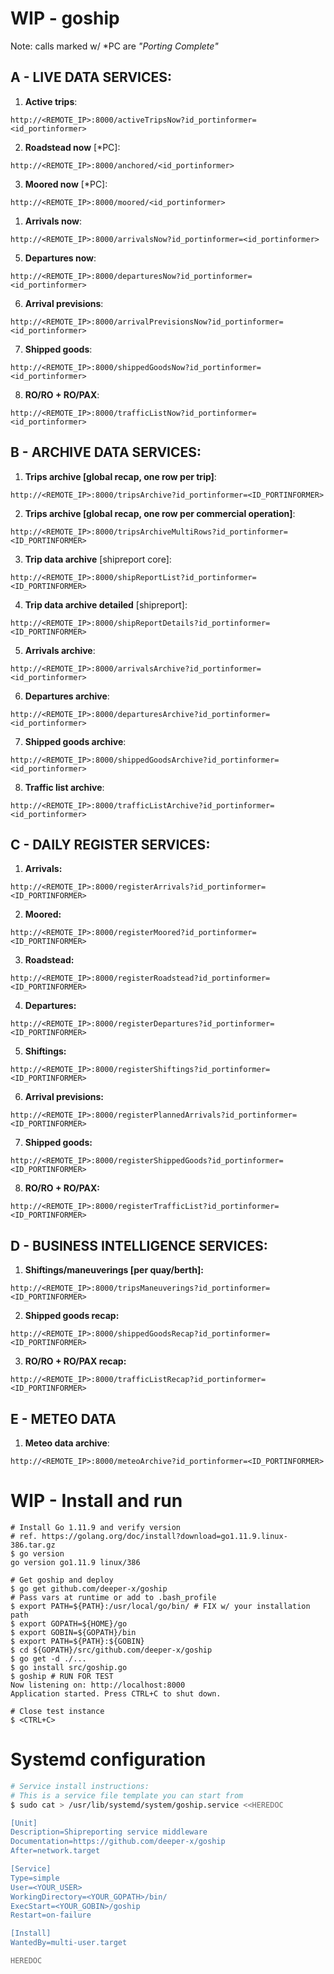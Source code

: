 # WIP - goship

Note: calls marked w/ *PC are _"Porting Complete"_

## A - LIVE DATA SERVICES:

1. __Active trips__:
```
http://<REMOTE_IP>:8000/activeTripsNow?id_portinformer=<id_portinformer>
```

2. __Roadstead now__ [*PC]:
```
http://<REMOTE_IP>:8000/anchored/<id_portinformer>
```

3. __Moored now__ [*PC]:
```
http://<REMOTE_IP>:8000/moored/<id_portinformer>
```

1. __Arrivals now__:
```
http://<REMOTE_IP>:8000/arrivalsNow?id_portinformer=<id_portinformer>
```

5. __Departures now__:
```
http://<REMOTE_IP>:8000/departuresNow?id_portinformer=<id_portinformer>
```

6. __Arrival previsions__:
```
http://<REMOTE_IP>:8000/arrivalPrevisionsNow?id_portinformer=<id_portinformer>
```

7. __Shipped goods__:
```
http://<REMOTE_IP>:8000/shippedGoodsNow?id_portinformer=<id_portinformer>
```

8. __RO/RO + RO/PAX__:
```
http://<REMOTE_IP>:8000/trafficListNow?id_portinformer=<id_portinformer>
```

## B - ARCHIVE DATA SERVICES:

1. __Trips archive [global recap, one row per trip]__:
```
http://<REMOTE_IP>:8000/tripsArchive?id_portinformer=<ID_PORTINFORMER>
```
2. __Trips archive [global recap, one row per commercial operation]__:
```
http://<REMOTE_IP>:8000/tripsArchiveMultiRows?id_portinformer=<ID_PORTINFORMER>
```
3. __Trip data archive__ [shipreport core]:
```
http://<REMOTE_IP>:8000/shipReportList?id_portinformer=<ID_PORTINFORMER>
```

4. __Trip data archive detailed__ [shipreport]:
```   
http://<REMOTE_IP>:8000/shipReportDetails?id_portinformer=<ID_PORTINFORMER>
```

5. __Arrivals archive__:
```
http://<REMOTE_IP>:8000/arrivalsArchive?id_portinformer=<id_portinformer>
```

6. __Departures archive__:
```
http://<REMOTE_IP>:8000/departuresArchive?id_portinformer=<id_portinformer>
```
7. __Shipped goods archive__:
```
http://<REMOTE_IP>:8000/shippedGoodsArchive?id_portinformer=<id_portinformer>
```

8. __Traffic list archive__:
```
http://<REMOTE_IP>:8000/trafficListArchive?id_portinformer=<id_portinformer>
```



## C - DAILY REGISTER SERVICES:

1. __Arrivals:__
```
http://<REMOTE_IP>:8000/registerArrivals?id_portinformer=<ID_PORTINFORMER>
```
2. __Moored:__
```
http://<REMOTE_IP>:8000/registerMoored?id_portinformer=<ID_PORTINFORMER>
```
3. __Roadstead:__
```
http://<REMOTE_IP>:8000/registerRoadstead?id_portinformer=<ID_PORTINFORMER>
```

4. __Departures:__
```
http://<REMOTE_IP>:8000/registerDepartures?id_portinformer=<ID_PORTINFORMER>
```

5. __Shiftings:__
```
http://<REMOTE_IP>:8000/registerShiftings?id_portinformer=<ID_PORTINFORMER>
```

6. __Arrival previsions:__
```
http://<REMOTE_IP>:8000/registerPlannedArrivals?id_portinformer=<ID_PORTINFORMER>
```

7. __Shipped goods:__
```
http://<REMOTE_IP>:8000/registerShippedGoods?id_portinformer=<ID_PORTINFORMER>
```

8. __RO/RO + RO/PAX:__
```
http://<REMOTE_IP>:8000/registerTrafficList?id_portinformer=<ID_PORTINFORMER>
```

## D - BUSINESS INTELLIGENCE SERVICES: ##

1. __Shiftings/maneuverings [per quay/berth]:__
```
http://<REMOTE_IP>:8000/tripsManeuverings?id_portinformer=<ID_PORTINFORMER>
```

2. __Shipped goods recap:__
```
http://<REMOTE_IP>:8000/shippedGoodsRecap?id_portinformer=<ID_PORTINFORMER>
```

3. __RO/RO + RO/PAX recap:__
```
http://<REMOTE_IP>:8000/trafficListRecap?id_portinformer=<ID_PORTINFORMER>
```

## E - METEO DATA ##
1. __Meteo data archive__:
```
http://<REMOTE_IP>:8000/meteoArchive?id_portinformer=<ID_PORTINFORMER>
```


# WIP - Install and run 
```
# Install Go 1.11.9 and verify version
# ref. https://golang.org/doc/install?download=go1.11.9.linux-386.tar.gz
$ go version
go version go1.11.9 linux/386

# Get goship and deploy
$ go get github.com/deeper-x/goship
# Pass vars at runtime or add to .bash_profile
$ export PATH=${PATH}:/usr/local/go/bin/ # FIX w/ your installation path
$ export GOPATH=${HOME}/go
$ export GOBIN=${GOPATH}/bin
$ export PATH=${PATH}:${GOBIN}
$ cd ${GOPATH}/src/github.com/deeper-x/goship
$ go get -d ./...    
$ go install src/goship.go 
$ goship # RUN FOR TEST
Now listening on: http://localhost:8000
Application started. Press CTRL+C to shut down.

# Close test instance
$ <CTRL+C>  

```
# Systemd configuration

```bash
# Service install instructions: 
# This is a service file template you can start from 
$ sudo cat > /usr/lib/systemd/system/goship.service <<HEREDOC

[Unit]
Description=Shipreporting service middleware
Documentation=https://github.com/deeper-x/goship
After=network.target

[Service]
Type=simple
User=<YOUR_USER>
WorkingDirectory=<YOUR_GOPATH>/bin/
ExecStart=<YOUR_GOBIN>/goship
Restart=on-failure

[Install]
WantedBy=multi-user.target

HEREDOC
```


